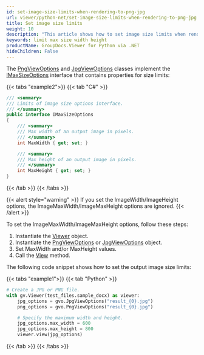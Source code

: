 ```yaml
---
id: set-image-size-limits-when-rendering-to-png-jpg
url: viewer/python-net/set-image-size-limits-when-rendering-to-png-jpg
title: Set image size limits
weight: 10
description: "This article shows how to set image size limits when rendering image to PNG or JPEG"
keywords: limit max size width height
productName: GroupDocs.Viewer for Python via .NET
hideChildren: False
---
```

The [PngViewOptions](https://reference.groupdocs.com/net/viewer/groupdocs.viewer.options/pngviewoptions) and [JpgViewOptions](https://reference.groupdocs.com/net/viewer/groupdocs.viewer.options/jpgviewoptions) classes implement the [IMaxSizeOptions](https://reference.groupdocs.com/net/viewer/groupdocs.viewer.options/imaxsizeoptions) interface that contains properties for size limits:

{{< tabs "example2">}}
{{< tab "C#" >}}
```csharp
/// <summary>
/// Limits of image size options interface. 
/// </summary>
public interface IMaxSizeOptions
{
    /// <summary>
    /// Max width of an output image in pixels.
    /// </summary>
    int MaxWidth { get; set; }

    /// <summary>
    /// Max height of an output image in pixels.
    /// </summary>
    int MaxHeight { get; set; }
}
```
{{< /tab >}}
{{< /tabs >}}

{{< alert style="warning" >}}
If you set the ImageWidth/ImageHeight options, the ImageMaxWidth/ImageMaxHeight options are ignored.
{{< /alert >}}

To set the ImageMaxWidth/ImageMaxHeight options, follow these steps:

1. Instantiate the [Viewer](https://reference.groupdocs.com/net/viewer/groupdocs.viewer/viewer) object.
2. Instantiate the [PngViewOptions](https://reference.groupdocs.com/net/viewer/groupdocs.viewer.options/pngviewoptions) or [JpgViewOptions](https://reference.groupdocs.com/net/viewer/groupdocs.viewer.options/jpgviewoptions) object.
3. Set MaxWidth and/or MaxHeight values.
4. Call the [View](https://reference.groupdocs.com/net/viewer/groupdocs.viewer/viewer/methods/view) method.

The following code snippet shows how to set the output image size limits:

{{< tabs "example1">}}
{{< tab "Python" >}}
```python
# Create a JPG or PNG file.
with gv.Viewer(test_files.sample_docx) as viewer:
    jpg_options = gvo.JpgViewOptions("result_{0}.jpg")
    png_options = gvo.PngViewOptions("result_{0}.jpg")

    # Specify the maximum width and height.
    jpg_options.max_width = 600
    jpg_options.max_height = 800
    viewer.view(jpg_options)
```
{{< /tab >}}
{{< /tabs >}}